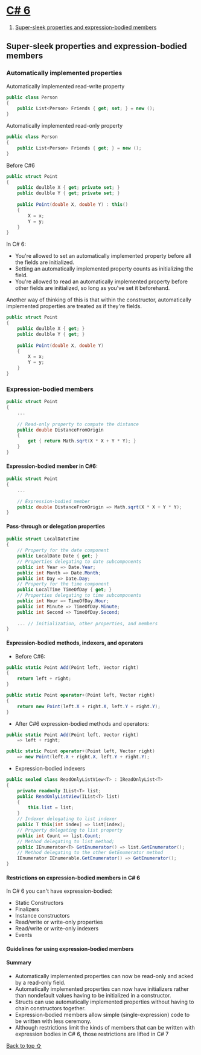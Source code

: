 # [C# 6](../../README.md)

1. [Super-sleek properties and expression-bodied members](#super-sleek-properties-and-expression-bodied-members)

## Super-sleek properties and expression-bodied members

### Automatically implemented properties

Automatically implemented read-write property

```csharp
public class Person
{
    public List<Person> Friends { get; set; } = new ();
}
```

Automatically implemented read-only property

```csharp
public class Person
{
    public List<Person> Friends { get; } = new ();
}
```

Before C#6

```csharp
public struct Point
{
    public doulble X { get; private set; }
    public doulble Y { get; private set; }
    
    public Point(double X, double Y) : this()
    {
        X = x;
        Y = y;
    }
}
```

In C# 6:

- You're allowed to set an automatically implemented property before all the fields are initialized.
- Setting an automatically implemented property counts as initializing the field.
- You're allowed to read an automatically implemented property before other fields are initialized, so long as you've
  set it beforehand.

Another way of thinking of this is that within the constructor, automatically implemented properties are treated as if
they're fields.

```csharp
public struct Point
{
    public doulble X { get; }
    public doulble Y { get; }
    
    public Point(double X, double Y)
    {
        X = x;
        Y = y;
    }
}
```

### Expression-bodied members

```csharp
public struct Point
{
    ...
    
    // Read-only property to compute the distance
    public double DistanceFromOrigin
    {
        get { return Math.sqrt(X * X + Y * Y); }
    }
}
```

#### Expression-bodied member in C#6:

```csharp
public struct Point
{
    ...
        
    // Expression-bodied member
    public double DistanceFromOrigin => Math.sqrt(X * X + Y * Y);
}
```

#### Pass-through or delegation properties

```csharp
public struct LocalDateTime
{
    // Property for the date component
    public LocalDate Date { get; }
    // Properties delegating to date subcomponents
    public int Year => Date.Year;
    public int Month => Date.Month;
    public int Day => Date.Day;
    // Property for the time component
    public LocalTime TimeOfDay { get; }
    // Properties delegating to time subcomponents
    public int Hour => TimeOfDay.Hour;
    public int Minute => TimeOfDay.Minute;
    public int Second => TimeOfDay.Second;
    
    ... // Initialization, other properties, and members
}
```

#### Expression-bodied methods, indexers, and operators

- Before C#6:

```csharp
public static Point Add(Point left, Vector right)
{
    return left + right;
}

public static Point operator+(Point left, Vector right)
{
    return new Point(left.X + right.X, left.Y + right.Y);
}
```

- After C#6 expression-bodied methods and operators:

```csharp
public static Point Add(Point left, Vector right)
    => left + right;

public static Point operator+(Point left, Vector right)
    => new Point(left.X + right.X, left.Y + right.Y);
```

- Expression-bodied indexers

```csharp
public sealed class ReadOnlyListView<T> : IReadOnlyList<T>
{
    private readonly IList<T> list;
    public ReadOnlyListView(IList<T> list)
    {
        this.list = list;
    }
    // Indexer delegating to list indexer
    public T this[int index] => list[index];
    // Property delegating to list property
    public int Count => list.Count;
    // Method delegating to list method;
    public IEnumerator<T> GetEnumerator() => list.GetEnumerator();
    // Method delegating to the other GetEnumerator method
    IEnumerator IEnumerable.GetEnumerator() => GetEnumerator();
}
```

#### Restrictions on expression-bodied members in C# 6

In C# 6 you can't have expression-bodied:

- Static Constructors
- Finalizers
- Instance constructors
- Read/write or write-only properties
- Read/write or write-only indexers
- Events

#### Guidelines for using expression-bodied members

#### Summary

- Automatically implemented properties can now be read-only and acked by a read-only field.
- Automatically implemented properties can now have initializers rather than nondefault values having to be initialized
  in a constructor.
- Structs can use automatically implemented properties without having to chain constructors together.
- Expression-bodied members allow simple (single-expression) code to be written with less ceremony.
- Although restrictions limit the kinds of members that can be written with expression bodies in C# 6, those
  restrictions are lifted in C# 7

[Back to top ⇧](#c-6)

